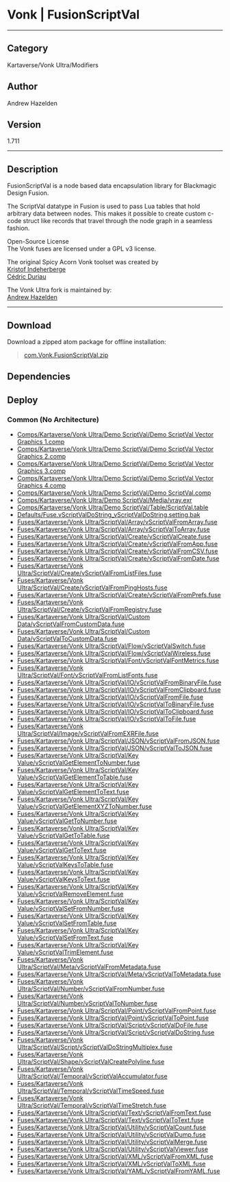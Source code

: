# Vonk | FusionScriptVal
___

## Category
Kartaverse/Vonk Ultra/Modifiers

## Author
Andrew Hazelden

## Version
1.711

___

## Description
<p>FusionScriptVal is a node based data encapsulation library for Blackmagic Design Fusion.</p>

<p>The ScriptVal datatype in Fusion is used to pass Lua tables that hold arbitrary data between nodes. This makes it possible to create custom c-code struct like records that travel through the node graph in a seamless fashion.</p>

<p>Open-Source License<br>
The Vonk fuses are licensed under a GPL v3 license.</p>

<p>The original Spicy Acorn Vonk toolset was created by<br>
<a href="mailto:xmnr0x23@gmail.com">Kristof Indeherberge</a><br>
<a href="mailto:duriau.cedric@live.be">Cédric Duriau</a></p>

<p>The Vonk Ultra fork is maintained by:<br>
<a href="mailto:andrew@andrewhazelden.com">Andrew Hazelden</a></p>


___

## Download

Download a zipped atom package for offline installation:
> [com.Vonk.FusionScriptVal.zip](https://gitlab.com/WeSuckLess/Reactor/-/archive/master/Reactor-master.zip?path=Atoms/com.Vonk.FusionScriptVal)  

## Dependencies

## Deploy

### Common (No Architecture)

<ul>
<li><a href="https://gitlab.com/WeSuckLess/Reactor/-/blob/master/Atoms/com.Vonk.FusionScriptVal/Comps/Kartaverse/Vonk Ultra/Demo ScriptVal/Demo ScriptVal Vector Graphics 1.comp?ref_type=heads">Comps/Kartaverse/Vonk Ultra/Demo ScriptVal/Demo ScriptVal Vector Graphics 1.comp</a></li>
<li><a href="https://gitlab.com/WeSuckLess/Reactor/-/blob/master/Atoms/com.Vonk.FusionScriptVal/Comps/Kartaverse/Vonk Ultra/Demo ScriptVal/Demo ScriptVal Vector Graphics 2.comp?ref_type=heads">Comps/Kartaverse/Vonk Ultra/Demo ScriptVal/Demo ScriptVal Vector Graphics 2.comp</a></li>
<li><a href="https://gitlab.com/WeSuckLess/Reactor/-/blob/master/Atoms/com.Vonk.FusionScriptVal/Comps/Kartaverse/Vonk Ultra/Demo ScriptVal/Demo ScriptVal Vector Graphics 3.comp?ref_type=heads">Comps/Kartaverse/Vonk Ultra/Demo ScriptVal/Demo ScriptVal Vector Graphics 3.comp</a></li>
<li><a href="https://gitlab.com/WeSuckLess/Reactor/-/blob/master/Atoms/com.Vonk.FusionScriptVal/Comps/Kartaverse/Vonk Ultra/Demo ScriptVal/Demo ScriptVal Vector Graphics 4.comp?ref_type=heads">Comps/Kartaverse/Vonk Ultra/Demo ScriptVal/Demo ScriptVal Vector Graphics 4.comp</a></li>
<li><a href="https://gitlab.com/WeSuckLess/Reactor/-/blob/master/Atoms/com.Vonk.FusionScriptVal/Comps/Kartaverse/Vonk Ultra/Demo ScriptVal/Demo ScriptVal.comp?ref_type=heads">Comps/Kartaverse/Vonk Ultra/Demo ScriptVal/Demo ScriptVal.comp</a></li>
<li><a href="https://gitlab.com/WeSuckLess/Reactor/-/blob/master/Atoms/com.Vonk.FusionScriptVal/Comps/Kartaverse/Vonk Ultra/Demo ScriptVal/Media/vray.exr?ref_type=heads">Comps/Kartaverse/Vonk Ultra/Demo ScriptVal/Media/vray.exr</a></li>
<li><a href="https://gitlab.com/WeSuckLess/Reactor/-/blob/master/Atoms/com.Vonk.FusionScriptVal/Comps/Kartaverse/Vonk Ultra/Demo ScriptVal/Table/ScriptVal.table?ref_type=heads">Comps/Kartaverse/Vonk Ultra/Demo ScriptVal/Table/ScriptVal.table</a></li>
<li><a href="https://gitlab.com/WeSuckLess/Reactor/-/blob/master/Atoms/com.Vonk.FusionScriptVal/Defaults/Fuse.vScriptValDoString_vScriptValDoString.setting.bak?ref_type=heads">Defaults/Fuse.vScriptValDoString_vScriptValDoString.setting.bak</a></li>
<li><a href="https://gitlab.com/WeSuckLess/Reactor/-/blob/master/Atoms/com.Vonk.FusionScriptVal/Fuses/Kartaverse/Vonk Ultra/ScriptVal/Array/vScriptValFromArray.fuse?ref_type=heads">Fuses/Kartaverse/Vonk Ultra/ScriptVal/Array/vScriptValFromArray.fuse</a></li>
<li><a href="https://gitlab.com/WeSuckLess/Reactor/-/blob/master/Atoms/com.Vonk.FusionScriptVal/Fuses/Kartaverse/Vonk Ultra/ScriptVal/Array/vScriptValToArray.fuse?ref_type=heads">Fuses/Kartaverse/Vonk Ultra/ScriptVal/Array/vScriptValToArray.fuse</a></li>
<li><a href="https://gitlab.com/WeSuckLess/Reactor/-/blob/master/Atoms/com.Vonk.FusionScriptVal/Fuses/Kartaverse/Vonk Ultra/ScriptVal/Create/vScriptValCreate.fuse?ref_type=heads">Fuses/Kartaverse/Vonk Ultra/ScriptVal/Create/vScriptValCreate.fuse</a></li>
<li><a href="https://gitlab.com/WeSuckLess/Reactor/-/blob/master/Atoms/com.Vonk.FusionScriptVal/Fuses/Kartaverse/Vonk Ultra/ScriptVal/Create/vScriptValFromApp.fuse?ref_type=heads">Fuses/Kartaverse/Vonk Ultra/ScriptVal/Create/vScriptValFromApp.fuse</a></li>
<li><a href="https://gitlab.com/WeSuckLess/Reactor/-/blob/master/Atoms/com.Vonk.FusionScriptVal/Fuses/Kartaverse/Vonk Ultra/ScriptVal/Create/vScriptValFromCSV.fuse?ref_type=heads">Fuses/Kartaverse/Vonk Ultra/ScriptVal/Create/vScriptValFromCSV.fuse</a></li>
<li><a href="https://gitlab.com/WeSuckLess/Reactor/-/blob/master/Atoms/com.Vonk.FusionScriptVal/Fuses/Kartaverse/Vonk Ultra/ScriptVal/Create/vScriptValFromDate.fuse?ref_type=heads">Fuses/Kartaverse/Vonk Ultra/ScriptVal/Create/vScriptValFromDate.fuse</a></li>
<li><a href="https://gitlab.com/WeSuckLess/Reactor/-/blob/master/Atoms/com.Vonk.FusionScriptVal/Fuses/Kartaverse/Vonk Ultra/ScriptVal/Create/vScriptValFromListFiles.fuse?ref_type=heads">Fuses/Kartaverse/Vonk Ultra/ScriptVal/Create/vScriptValFromListFiles.fuse</a></li>
<li><a href="https://gitlab.com/WeSuckLess/Reactor/-/blob/master/Atoms/com.Vonk.FusionScriptVal/Fuses/Kartaverse/Vonk Ultra/ScriptVal/Create/vScriptValFromPingHosts.fuse?ref_type=heads">Fuses/Kartaverse/Vonk Ultra/ScriptVal/Create/vScriptValFromPingHosts.fuse</a></li>
<li><a href="https://gitlab.com/WeSuckLess/Reactor/-/blob/master/Atoms/com.Vonk.FusionScriptVal/Fuses/Kartaverse/Vonk Ultra/ScriptVal/Create/vScriptValFromPrefs.fuse?ref_type=heads">Fuses/Kartaverse/Vonk Ultra/ScriptVal/Create/vScriptValFromPrefs.fuse</a></li>
<li><a href="https://gitlab.com/WeSuckLess/Reactor/-/blob/master/Atoms/com.Vonk.FusionScriptVal/Fuses/Kartaverse/Vonk Ultra/ScriptVal/Create/vScriptValFromRegistry.fuse?ref_type=heads">Fuses/Kartaverse/Vonk Ultra/ScriptVal/Create/vScriptValFromRegistry.fuse</a></li>
<li><a href="https://gitlab.com/WeSuckLess/Reactor/-/blob/master/Atoms/com.Vonk.FusionScriptVal/Fuses/Kartaverse/Vonk Ultra/ScriptVal/Custom Data/vScriptValFromCustomData.fuse?ref_type=heads">Fuses/Kartaverse/Vonk Ultra/ScriptVal/Custom Data/vScriptValFromCustomData.fuse</a></li>
<li><a href="https://gitlab.com/WeSuckLess/Reactor/-/blob/master/Atoms/com.Vonk.FusionScriptVal/Fuses/Kartaverse/Vonk Ultra/ScriptVal/Custom Data/vScriptValToCustomData.fuse?ref_type=heads">Fuses/Kartaverse/Vonk Ultra/ScriptVal/Custom Data/vScriptValToCustomData.fuse</a></li>
<li><a href="https://gitlab.com/WeSuckLess/Reactor/-/blob/master/Atoms/com.Vonk.FusionScriptVal/Fuses/Kartaverse/Vonk Ultra/ScriptVal/Flow/vScriptValSwitch.fuse?ref_type=heads">Fuses/Kartaverse/Vonk Ultra/ScriptVal/Flow/vScriptValSwitch.fuse</a></li>
<li><a href="https://gitlab.com/WeSuckLess/Reactor/-/blob/master/Atoms/com.Vonk.FusionScriptVal/Fuses/Kartaverse/Vonk Ultra/ScriptVal/Flow/vScriptValWireless.fuse?ref_type=heads">Fuses/Kartaverse/Vonk Ultra/ScriptVal/Flow/vScriptValWireless.fuse</a></li>
<li><a href="https://gitlab.com/WeSuckLess/Reactor/-/blob/master/Atoms/com.Vonk.FusionScriptVal/Fuses/Kartaverse/Vonk Ultra/ScriptVal/Font/vScriptValFontMetrics.fuse?ref_type=heads">Fuses/Kartaverse/Vonk Ultra/ScriptVal/Font/vScriptValFontMetrics.fuse</a></li>
<li><a href="https://gitlab.com/WeSuckLess/Reactor/-/blob/master/Atoms/com.Vonk.FusionScriptVal/Fuses/Kartaverse/Vonk Ultra/ScriptVal/Font/vScriptValFromListFonts.fuse?ref_type=heads">Fuses/Kartaverse/Vonk Ultra/ScriptVal/Font/vScriptValFromListFonts.fuse</a></li>
<li><a href="https://gitlab.com/WeSuckLess/Reactor/-/blob/master/Atoms/com.Vonk.FusionScriptVal/Fuses/Kartaverse/Vonk Ultra/ScriptVal/IO/vScriptValFromBinaryFile.fuse?ref_type=heads">Fuses/Kartaverse/Vonk Ultra/ScriptVal/IO/vScriptValFromBinaryFile.fuse</a></li>
<li><a href="https://gitlab.com/WeSuckLess/Reactor/-/blob/master/Atoms/com.Vonk.FusionScriptVal/Fuses/Kartaverse/Vonk Ultra/ScriptVal/IO/vScriptValFromClipboard.fuse?ref_type=heads">Fuses/Kartaverse/Vonk Ultra/ScriptVal/IO/vScriptValFromClipboard.fuse</a></li>
<li><a href="https://gitlab.com/WeSuckLess/Reactor/-/blob/master/Atoms/com.Vonk.FusionScriptVal/Fuses/Kartaverse/Vonk Ultra/ScriptVal/IO/vScriptValFromFile.fuse?ref_type=heads">Fuses/Kartaverse/Vonk Ultra/ScriptVal/IO/vScriptValFromFile.fuse</a></li>
<li><a href="https://gitlab.com/WeSuckLess/Reactor/-/blob/master/Atoms/com.Vonk.FusionScriptVal/Fuses/Kartaverse/Vonk Ultra/ScriptVal/IO/vScriptValToBinaryFile.fuse?ref_type=heads">Fuses/Kartaverse/Vonk Ultra/ScriptVal/IO/vScriptValToBinaryFile.fuse</a></li>
<li><a href="https://gitlab.com/WeSuckLess/Reactor/-/blob/master/Atoms/com.Vonk.FusionScriptVal/Fuses/Kartaverse/Vonk Ultra/ScriptVal/IO/vScriptValToClipboard.fuse?ref_type=heads">Fuses/Kartaverse/Vonk Ultra/ScriptVal/IO/vScriptValToClipboard.fuse</a></li>
<li><a href="https://gitlab.com/WeSuckLess/Reactor/-/blob/master/Atoms/com.Vonk.FusionScriptVal/Fuses/Kartaverse/Vonk Ultra/ScriptVal/IO/vScriptValToFile.fuse?ref_type=heads">Fuses/Kartaverse/Vonk Ultra/ScriptVal/IO/vScriptValToFile.fuse</a></li>
<li><a href="https://gitlab.com/WeSuckLess/Reactor/-/blob/master/Atoms/com.Vonk.FusionScriptVal/Fuses/Kartaverse/Vonk Ultra/ScriptVal/Image/vScriptValFromEXRFile.fuse?ref_type=heads">Fuses/Kartaverse/Vonk Ultra/ScriptVal/Image/vScriptValFromEXRFile.fuse</a></li>
<li><a href="https://gitlab.com/WeSuckLess/Reactor/-/blob/master/Atoms/com.Vonk.FusionScriptVal/Fuses/Kartaverse/Vonk Ultra/ScriptVal/JSON/vScriptValFromJSON.fuse?ref_type=heads">Fuses/Kartaverse/Vonk Ultra/ScriptVal/JSON/vScriptValFromJSON.fuse</a></li>
<li><a href="https://gitlab.com/WeSuckLess/Reactor/-/blob/master/Atoms/com.Vonk.FusionScriptVal/Fuses/Kartaverse/Vonk Ultra/ScriptVal/JSON/vScriptValToJSON.fuse?ref_type=heads">Fuses/Kartaverse/Vonk Ultra/ScriptVal/JSON/vScriptValToJSON.fuse</a></li>
<li><a href="https://gitlab.com/WeSuckLess/Reactor/-/blob/master/Atoms/com.Vonk.FusionScriptVal/Fuses/Kartaverse/Vonk Ultra/ScriptVal/Key Value/vScriptValGetElementToNumber.fuse?ref_type=heads">Fuses/Kartaverse/Vonk Ultra/ScriptVal/Key Value/vScriptValGetElementToNumber.fuse</a></li>
<li><a href="https://gitlab.com/WeSuckLess/Reactor/-/blob/master/Atoms/com.Vonk.FusionScriptVal/Fuses/Kartaverse/Vonk Ultra/ScriptVal/Key Value/vScriptValGetElementToTable.fuse?ref_type=heads">Fuses/Kartaverse/Vonk Ultra/ScriptVal/Key Value/vScriptValGetElementToTable.fuse</a></li>
<li><a href="https://gitlab.com/WeSuckLess/Reactor/-/blob/master/Atoms/com.Vonk.FusionScriptVal/Fuses/Kartaverse/Vonk Ultra/ScriptVal/Key Value/vScriptValGetElementToText.fuse?ref_type=heads">Fuses/Kartaverse/Vonk Ultra/ScriptVal/Key Value/vScriptValGetElementToText.fuse</a></li>
<li><a href="https://gitlab.com/WeSuckLess/Reactor/-/blob/master/Atoms/com.Vonk.FusionScriptVal/Fuses/Kartaverse/Vonk Ultra/ScriptVal/Key Value/vScriptValGetElementXYZToNumber.fuse?ref_type=heads">Fuses/Kartaverse/Vonk Ultra/ScriptVal/Key Value/vScriptValGetElementXYZToNumber.fuse</a></li>
<li><a href="https://gitlab.com/WeSuckLess/Reactor/-/blob/master/Atoms/com.Vonk.FusionScriptVal/Fuses/Kartaverse/Vonk Ultra/ScriptVal/Key Value/vScriptValGetToNumber.fuse?ref_type=heads">Fuses/Kartaverse/Vonk Ultra/ScriptVal/Key Value/vScriptValGetToNumber.fuse</a></li>
<li><a href="https://gitlab.com/WeSuckLess/Reactor/-/blob/master/Atoms/com.Vonk.FusionScriptVal/Fuses/Kartaverse/Vonk Ultra/ScriptVal/Key Value/vScriptValGetToTable.fuse?ref_type=heads">Fuses/Kartaverse/Vonk Ultra/ScriptVal/Key Value/vScriptValGetToTable.fuse</a></li>
<li><a href="https://gitlab.com/WeSuckLess/Reactor/-/blob/master/Atoms/com.Vonk.FusionScriptVal/Fuses/Kartaverse/Vonk Ultra/ScriptVal/Key Value/vScriptValGetToText.fuse?ref_type=heads">Fuses/Kartaverse/Vonk Ultra/ScriptVal/Key Value/vScriptValGetToText.fuse</a></li>
<li><a href="https://gitlab.com/WeSuckLess/Reactor/-/blob/master/Atoms/com.Vonk.FusionScriptVal/Fuses/Kartaverse/Vonk Ultra/ScriptVal/Key Value/vScriptValKeysToTable.fuse?ref_type=heads">Fuses/Kartaverse/Vonk Ultra/ScriptVal/Key Value/vScriptValKeysToTable.fuse</a></li>
<li><a href="https://gitlab.com/WeSuckLess/Reactor/-/blob/master/Atoms/com.Vonk.FusionScriptVal/Fuses/Kartaverse/Vonk Ultra/ScriptVal/Key Value/vScriptValKeysToText.fuse?ref_type=heads">Fuses/Kartaverse/Vonk Ultra/ScriptVal/Key Value/vScriptValKeysToText.fuse</a></li>
<li><a href="https://gitlab.com/WeSuckLess/Reactor/-/blob/master/Atoms/com.Vonk.FusionScriptVal/Fuses/Kartaverse/Vonk Ultra/ScriptVal/Key Value/vScriptValRemoveElement.fuse?ref_type=heads">Fuses/Kartaverse/Vonk Ultra/ScriptVal/Key Value/vScriptValRemoveElement.fuse</a></li>
<li><a href="https://gitlab.com/WeSuckLess/Reactor/-/blob/master/Atoms/com.Vonk.FusionScriptVal/Fuses/Kartaverse/Vonk Ultra/ScriptVal/Key Value/vScriptValSetFromNumber.fuse?ref_type=heads">Fuses/Kartaverse/Vonk Ultra/ScriptVal/Key Value/vScriptValSetFromNumber.fuse</a></li>
<li><a href="https://gitlab.com/WeSuckLess/Reactor/-/blob/master/Atoms/com.Vonk.FusionScriptVal/Fuses/Kartaverse/Vonk Ultra/ScriptVal/Key Value/vScriptValSetFromTable.fuse?ref_type=heads">Fuses/Kartaverse/Vonk Ultra/ScriptVal/Key Value/vScriptValSetFromTable.fuse</a></li>
<li><a href="https://gitlab.com/WeSuckLess/Reactor/-/blob/master/Atoms/com.Vonk.FusionScriptVal/Fuses/Kartaverse/Vonk Ultra/ScriptVal/Key Value/vScriptValSetFromText.fuse?ref_type=heads">Fuses/Kartaverse/Vonk Ultra/ScriptVal/Key Value/vScriptValSetFromText.fuse</a></li>
<li><a href="https://gitlab.com/WeSuckLess/Reactor/-/blob/master/Atoms/com.Vonk.FusionScriptVal/Fuses/Kartaverse/Vonk Ultra/ScriptVal/Key Value/vScriptValTrimElement.fuse?ref_type=heads">Fuses/Kartaverse/Vonk Ultra/ScriptVal/Key Value/vScriptValTrimElement.fuse</a></li>
<li><a href="https://gitlab.com/WeSuckLess/Reactor/-/blob/master/Atoms/com.Vonk.FusionScriptVal/Fuses/Kartaverse/Vonk Ultra/ScriptVal/Meta/vScriptValFromMetadata.fuse?ref_type=heads">Fuses/Kartaverse/Vonk Ultra/ScriptVal/Meta/vScriptValFromMetadata.fuse</a></li>
<li><a href="https://gitlab.com/WeSuckLess/Reactor/-/blob/master/Atoms/com.Vonk.FusionScriptVal/Fuses/Kartaverse/Vonk Ultra/ScriptVal/Meta/vScriptValToMetadata.fuse?ref_type=heads">Fuses/Kartaverse/Vonk Ultra/ScriptVal/Meta/vScriptValToMetadata.fuse</a></li>
<li><a href="https://gitlab.com/WeSuckLess/Reactor/-/blob/master/Atoms/com.Vonk.FusionScriptVal/Fuses/Kartaverse/Vonk Ultra/ScriptVal/Number/vScriptValFromNumber.fuse?ref_type=heads">Fuses/Kartaverse/Vonk Ultra/ScriptVal/Number/vScriptValFromNumber.fuse</a></li>
<li><a href="https://gitlab.com/WeSuckLess/Reactor/-/blob/master/Atoms/com.Vonk.FusionScriptVal/Fuses/Kartaverse/Vonk Ultra/ScriptVal/Number/vScriptValToNumber.fuse?ref_type=heads">Fuses/Kartaverse/Vonk Ultra/ScriptVal/Number/vScriptValToNumber.fuse</a></li>
<li><a href="https://gitlab.com/WeSuckLess/Reactor/-/blob/master/Atoms/com.Vonk.FusionScriptVal/Fuses/Kartaverse/Vonk Ultra/ScriptVal/Point/vScriptValFromPoint.fuse?ref_type=heads">Fuses/Kartaverse/Vonk Ultra/ScriptVal/Point/vScriptValFromPoint.fuse</a></li>
<li><a href="https://gitlab.com/WeSuckLess/Reactor/-/blob/master/Atoms/com.Vonk.FusionScriptVal/Fuses/Kartaverse/Vonk Ultra/ScriptVal/Point/vScriptValToPoint.fuse?ref_type=heads">Fuses/Kartaverse/Vonk Ultra/ScriptVal/Point/vScriptValToPoint.fuse</a></li>
<li><a href="https://gitlab.com/WeSuckLess/Reactor/-/blob/master/Atoms/com.Vonk.FusionScriptVal/Fuses/Kartaverse/Vonk Ultra/ScriptVal/Script/vScriptValDoFile.fuse?ref_type=heads">Fuses/Kartaverse/Vonk Ultra/ScriptVal/Script/vScriptValDoFile.fuse</a></li>
<li><a href="https://gitlab.com/WeSuckLess/Reactor/-/blob/master/Atoms/com.Vonk.FusionScriptVal/Fuses/Kartaverse/Vonk Ultra/ScriptVal/Script/vScriptValDoString.fuse?ref_type=heads">Fuses/Kartaverse/Vonk Ultra/ScriptVal/Script/vScriptValDoString.fuse</a></li>
<li><a href="https://gitlab.com/WeSuckLess/Reactor/-/blob/master/Atoms/com.Vonk.FusionScriptVal/Fuses/Kartaverse/Vonk Ultra/ScriptVal/Script/vScriptValDoStringMultiplex.fuse?ref_type=heads">Fuses/Kartaverse/Vonk Ultra/ScriptVal/Script/vScriptValDoStringMultiplex.fuse</a></li>
<li><a href="https://gitlab.com/WeSuckLess/Reactor/-/blob/master/Atoms/com.Vonk.FusionScriptVal/Fuses/Kartaverse/Vonk Ultra/ScriptVal/Shape/vScriptValCreatePolyline.fuse?ref_type=heads">Fuses/Kartaverse/Vonk Ultra/ScriptVal/Shape/vScriptValCreatePolyline.fuse</a></li>
<li><a href="https://gitlab.com/WeSuckLess/Reactor/-/blob/master/Atoms/com.Vonk.FusionScriptVal/Fuses/Kartaverse/Vonk Ultra/ScriptVal/Temporal/vScriptValAccumulator.fuse?ref_type=heads">Fuses/Kartaverse/Vonk Ultra/ScriptVal/Temporal/vScriptValAccumulator.fuse</a></li>
<li><a href="https://gitlab.com/WeSuckLess/Reactor/-/blob/master/Atoms/com.Vonk.FusionScriptVal/Fuses/Kartaverse/Vonk Ultra/ScriptVal/Temporal/vScriptValTimeSpeed.fuse?ref_type=heads">Fuses/Kartaverse/Vonk Ultra/ScriptVal/Temporal/vScriptValTimeSpeed.fuse</a></li>
<li><a href="https://gitlab.com/WeSuckLess/Reactor/-/blob/master/Atoms/com.Vonk.FusionScriptVal/Fuses/Kartaverse/Vonk Ultra/ScriptVal/Temporal/vScriptValTimeStretch.fuse?ref_type=heads">Fuses/Kartaverse/Vonk Ultra/ScriptVal/Temporal/vScriptValTimeStretch.fuse</a></li>
<li><a href="https://gitlab.com/WeSuckLess/Reactor/-/blob/master/Atoms/com.Vonk.FusionScriptVal/Fuses/Kartaverse/Vonk Ultra/ScriptVal/Text/vScriptValFromText.fuse?ref_type=heads">Fuses/Kartaverse/Vonk Ultra/ScriptVal/Text/vScriptValFromText.fuse</a></li>
<li><a href="https://gitlab.com/WeSuckLess/Reactor/-/blob/master/Atoms/com.Vonk.FusionScriptVal/Fuses/Kartaverse/Vonk Ultra/ScriptVal/Text/vScriptValToText.fuse?ref_type=heads">Fuses/Kartaverse/Vonk Ultra/ScriptVal/Text/vScriptValToText.fuse</a></li>
<li><a href="https://gitlab.com/WeSuckLess/Reactor/-/blob/master/Atoms/com.Vonk.FusionScriptVal/Fuses/Kartaverse/Vonk Ultra/ScriptVal/Utility/vScriptValCount.fuse?ref_type=heads">Fuses/Kartaverse/Vonk Ultra/ScriptVal/Utility/vScriptValCount.fuse</a></li>
<li><a href="https://gitlab.com/WeSuckLess/Reactor/-/blob/master/Atoms/com.Vonk.FusionScriptVal/Fuses/Kartaverse/Vonk Ultra/ScriptVal/Utility/vScriptValDump.fuse?ref_type=heads">Fuses/Kartaverse/Vonk Ultra/ScriptVal/Utility/vScriptValDump.fuse</a></li>
<li><a href="https://gitlab.com/WeSuckLess/Reactor/-/blob/master/Atoms/com.Vonk.FusionScriptVal/Fuses/Kartaverse/Vonk Ultra/ScriptVal/Utility/vScriptValMerge.fuse?ref_type=heads">Fuses/Kartaverse/Vonk Ultra/ScriptVal/Utility/vScriptValMerge.fuse</a></li>
<li><a href="https://gitlab.com/WeSuckLess/Reactor/-/blob/master/Atoms/com.Vonk.FusionScriptVal/Fuses/Kartaverse/Vonk Ultra/ScriptVal/Utility/vScriptValViewer.fuse?ref_type=heads">Fuses/Kartaverse/Vonk Ultra/ScriptVal/Utility/vScriptValViewer.fuse</a></li>
<li><a href="https://gitlab.com/WeSuckLess/Reactor/-/blob/master/Atoms/com.Vonk.FusionScriptVal/Fuses/Kartaverse/Vonk Ultra/ScriptVal/XML/vScriptValFromXML.fuse?ref_type=heads">Fuses/Kartaverse/Vonk Ultra/ScriptVal/XML/vScriptValFromXML.fuse</a></li>
<li><a href="https://gitlab.com/WeSuckLess/Reactor/-/blob/master/Atoms/com.Vonk.FusionScriptVal/Fuses/Kartaverse/Vonk Ultra/ScriptVal/XML/vScriptValToXML.fuse?ref_type=heads">Fuses/Kartaverse/Vonk Ultra/ScriptVal/XML/vScriptValToXML.fuse</a></li>
<li><a href="https://gitlab.com/WeSuckLess/Reactor/-/blob/master/Atoms/com.Vonk.FusionScriptVal/Fuses/Kartaverse/Vonk Ultra/ScriptVal/YAML/vScriptValFromYAML.fuse?ref_type=heads">Fuses/Kartaverse/Vonk Ultra/ScriptVal/YAML/vScriptValFromYAML.fuse</a></li>
</ul>
